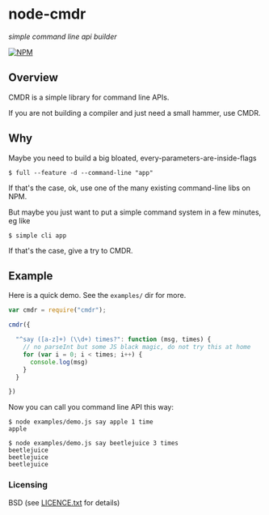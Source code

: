 # node-cmdr

*simple command line api builder*

[![NPM](https://nodei.co/npm/cmdr.png?downloads=true&stars=true)](https://nodei.co/npm/cmdr/)


## Overview

CMDR is a simple library for command line APIs.

If you are not building a compiler and just need a small hammer, use CMDR.


## Why

Maybe you need to build a big bloated, every-parameters-are-inside-flags

    $ full --feature -d --command-line "app"

If that's the case, ok, use one of the many existing command-line libs on NPM.

But maybe you just want to put a simple command system in a few minutes, eg like

    $ simple cli app

If that's the case, give a try to CMDR.


## Example

Here is a quick demo. See the `examples/` dir for more.

```javascript
var cmdr = require("cmdr");

cmdr({

  "^say ([a-z]+) (\\d+) times?": function (msg, times) {
    // no parseInt but some JS black magic, do not try this at home
    for (var i = 0; i < times; i++) {
      console.log(msg)
    }
  }

})
```

Now you can call you command line API this way:

```
$ node examples/demo.js say apple 1 time
apple
```


```
$ node examples/demo.js say beetlejuice 3 times
beetlejuice
beetlejuice
beetlejuice
```

### Licensing

  BSD (see [LICENCE.txt](https://github.com/jbilcke/node-cmdr/blob/master/LICENCE.txt) for details)

```
